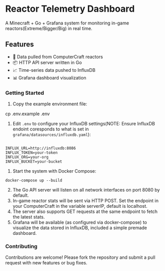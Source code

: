 # Reactor Telemetry Dashboard

A Minecraft + Go + Grafana system for monitoring in-game reactors(Extreme/Bigger/Big) in real time.

## Features

- 🐢 Data pulled from ComputerCraft reactors
- 📦 HTTP API server written in Go
- 📈 Time-series data pushed to InfluxDB
- 📊 Grafana dashboard visualization


### Getting Started

1. Copy the example environment file:

cp .env.example .env

1. Edit `.env` to configure your InfluxDB settings(NOTE: Ensure InfluxDB endoint coresponds to what is set in `grafana/datasources/influxdb.yaml`):

```env

INFLUX_URL=http://influxdb:8086
INFLUX_TOKEN=your-token
INFLUX_ORG=your-org
INFLUX_BUCKET=your-bucket
```

1. Start the system with Docker Compose:

`docker-compose up --build`

2. The Go API server will listen on all network interfaces on port 8080 by default.
3. In-game reactor stats will be sent via HTTP POST. Set the endpoint in your ComputerCraft in the variable serverIP, default is localhost.
4. The server also supports GET requests at the same endpoint to fetch the latest stats.
5. Grafana will be available (as configured via docker-compose) to visualize the data stored in InfluxDB, included a simple premade dashboard.

### Contributing
Contributions are welcome! Please fork the repository and submit a pull request with new features or bug fixes.

